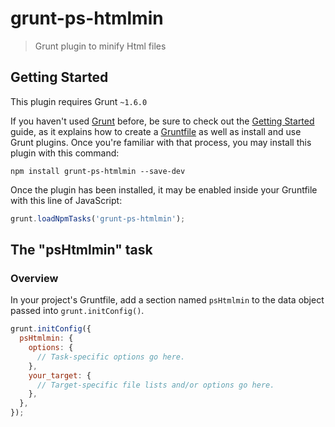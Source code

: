 # grunt-ps-htmlmin

> Grunt plugin to minify Html files

## Getting Started
This plugin requires Grunt `~1.6.0`

If you haven't used [Grunt](http://gruntjs.com/) before, be sure to check out the [Getting Started](http://gruntjs.com/getting-started) guide, as it explains how to create a [Gruntfile](http://gruntjs.com/sample-gruntfile) as well as install and use Grunt plugins. Once you're familiar with that process, you may install this plugin with this command:

```shell
npm install grunt-ps-htmlmin --save-dev
```

Once the plugin has been installed, it may be enabled inside your Gruntfile with this line of JavaScript:

```js
grunt.loadNpmTasks('grunt-ps-htmlmin');
```

## The "psHtmlmin" task

### Overview
In your project's Gruntfile, add a section named `psHtmlmin` to the data object passed into `grunt.initConfig()`.

```js
grunt.initConfig({
  psHtmlmin: {
    options: {
      // Task-specific options go here.
    },
    your_target: {
      // Target-specific file lists and/or options go here.
    },
  },
});
```
